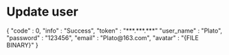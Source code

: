 # Update user

<!-- Use multiple <sample> elements inside <request> to provide samples for various programming languages. 
They will be placed in tabs.Developers can use these samples as templates when making requests to this endpoint. -->

<api-endpoint openapi-path="./../cochat.yaml" endpoint="/api/user/{username}" method="post">
<response type="200">

<sample>
    {
        "code" : 0,
        "info" : "Success",
        "token" : "***.***.***"
        "user_name" : "Plato",
        "password" : "123456",
        "email" : "Plato@163.com",
        "avatar" : "{FILE BINARY}"
    }
</sample>

</response>
</api-endpoint>
